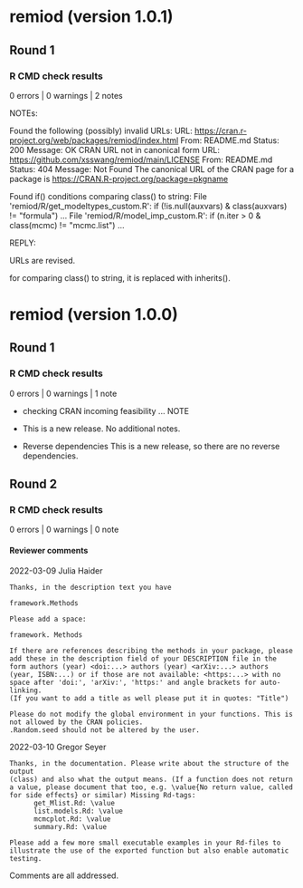 # remiod (version 1.0.1)

## Round 1

### R CMD check results
0 errors | 0 warnings | 2 notes

NOTEs:

Found the following (possibly) invalid URLs:
  URL: https://cran.r-project.org/web/packages/remiod/index.html
    From: README.md
    Status: 200
    Message: OK
    CRAN URL not in canonical form
  URL: https://github.com/xsswang/remiod/main/LICENSE
    From: README.md
    Status: 404
    Message: Not Found
  The canonical URL of the CRAN page for a package is 
    https://CRAN.R-project.org/package=pkgname


Found if() conditions comparing class() to string:
File 'remiod/R/get_modeltypes_custom.R': if (!is.null(auxvars) & class(auxvars) != "formula") ...
File 'remiod/R/model_imp_custom.R': if (n.iter > 0 & class(mcmc) != "mcmc.list") ...

REPLY:

URLs are revised.

for comparing class() to string, it is replaced with inherits().


# remiod (version 1.0.0)

## Round 1

### R CMD check results

0 errors | 0 warnings | 1 note

* checking CRAN incoming feasibility ... NOTE

* This is a new release. No additional notes.

* Reverse dependencies
This is a new release, so there are no reverse dependencies.

## Round 2

### R CMD check results

0 errors | 0 warnings | 0 note

#### Reviewer comments
2022-03-09 Julia Haider

```
Thanks, in the description text you have

framework.Methods

Please add a space:

framework. Methods

If there are references describing the methods in your package, please add these in the description field of your DESCRIPTION file in the form authors (year) <doi:...> authors (year) <arXiv:...> authors (year, ISBN:...) or if those are not available: <https:...> with no space after 'doi:', 'arXiv:', 'https:' and angle brackets for auto-linking.
(If you want to add a title as well please put it in quotes: "Title")

Please do not modify the global environment in your functions. This is not allowed by the CRAN policies.
.Random.seed should not be altered by the user.
```


2022-03-10 Gregor Seyer

```
Thanks, in the documentation. Please write about the structure of the output
(class) and also what the output means. (If a function does not return a value, please document that too, e.g. \value{No return value, called for side effects} or similar) Missing Rd-tags:
      get_Mlist.Rd: \value
      list.models.Rd: \value
      mcmcplot.Rd: \value
      summary.Rd: \value

Please add a few more small executable examples in your Rd-files to illustrate the use of the exported function but also enable automatic testing.
```

Comments are all addressed. 

